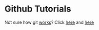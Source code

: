 # Github Tutorials
Not sure how git [works](null "neither do we... jk")? Click [here](http://product.hubspot.com/blog/git-and-github-tutorial-for-beginners) and [here](https://github.com/olin-electric-motorsports/Programming_Tutorials/tree/master/GitTutorials/Learn_Git)


